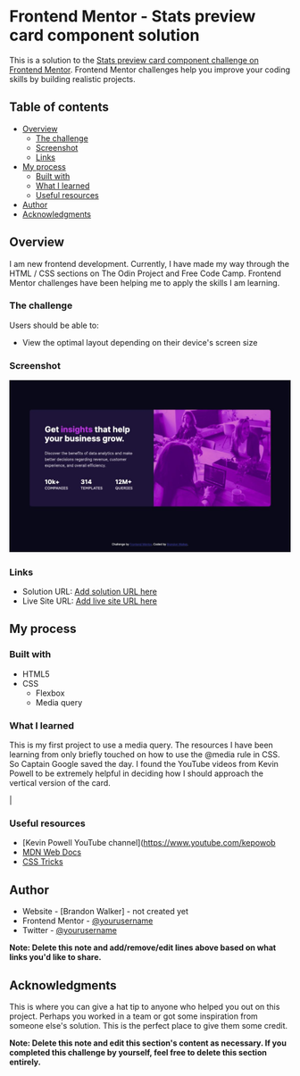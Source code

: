 # Frontend Mentor - Stats preview card component solution

This is a solution to the [Stats preview card component challenge on Frontend Mentor](https://www.frontendmentor.io/challenges/stats-preview-card-component-8JqbgoU62). Frontend Mentor challenges help you improve your coding skills by building realistic projects. 

## Table of contents

- [Overview](#overview)
  - [The challenge](#the-challenge)
  - [Screenshot](#screenshot)
  - [Links](#links)
- [My process](#my-process)
  - [Built with](#built-with)
  - [What I learned](#what-i-learned)
  - [Useful resources](#useful-resources)
- [Author](#author)
- [Acknowledgments](#acknowledgments)

## Overview

I am new frontend development. Currently, I have made my way through the HTML / CSS sections on The Odin Project and Free Code Camp. Frontend Mentor challenges have been helping me to apply the skills I am learning. 

### The challenge

Users should be able to:

- View the optimal layout depending on their device's screen size

### Screenshot

![stats card](./design/screenshot.jpg)


### Links

- Solution URL: [Add solution URL here](https://your-solution-url.com)
- Live Site URL: [Add live site URL here](https://your-live-site-url.com)

## My process

### Built with

- HTML5
- CSS
  - Flexbox
  - Media query


### What I learned

This is my first project to use a media query. The resources I have been learning from only briefly touched on how to use the @media rule in CSS. So Captain Google saved the day. I found the YouTube videos from Kevin Powell to be extremely helpful in deciding how I should approach the vertical version of the card.

|
### Useful resources

- [Kevin Powell YouTube channel](https://www.youtube.com/kepowob
- [MDN Web Docs](https://developer.mozilla.org/en-US/) 
- [CSS Tricks](https://css-tricks.com/)

## Author

- Website - [Brandon Walker] - not created yet
- Frontend Mentor - [@yourusername](https://www.frontendmentor.io/profile/yourusername)
- Twitter - [@yourusername](https://www.twitter.com/yourusername)

**Note: Delete this note and add/remove/edit lines above based on what links you'd like to share.**

## Acknowledgments

This is where you can give a hat tip to anyone who helped you out on this project. Perhaps you worked in a team or got some inspiration from someone else's solution. This is the perfect place to give them some credit.

**Note: Delete this note and edit this section's content as necessary. If you completed this challenge by yourself, feel free to delete this section entirely.**
